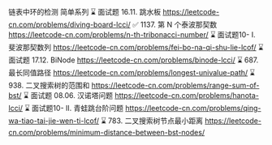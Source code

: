 链表中环的检测
简单系列
⌛️ 面试题 16.11. 跳水板     https://leetcode-cn.com/problems/diving-board-lcci/
✅ 1137. 第 N 个泰波那契数  https://leetcode-cn.com/problems/n-th-tribonacci-number/
⌛️ 面试题10- I. 斐波那契数列 https://leetcode-cn.com/problems/fei-bo-na-qi-shu-lie-lcof/
⌛️ 面试题 17.12. BiNode    https://leetcode-cn.com/problems/binode-lcci/
⌛️ 687. 最长同值路径        https://leetcode-cn.com/problems/longest-univalue-path/
⌛️ 938. 二叉搜索树的范围和   https://leetcode-cn.com/problems/range-sum-of-bst/
⌛️ 面试题 08.06. 汉诺塔问题  https://leetcode-cn.com/problems/hanota-lcci/
⌛️ 面试题10- II. 青蛙跳台阶问题   https://leetcode-cn.com/problems/qing-wa-tiao-tai-jie-wen-ti-lcof/
⌛️ 783. 二叉搜索树节点最小距离 https://leetcode-cn.com/problems/minimum-distance-between-bst-nodes/
